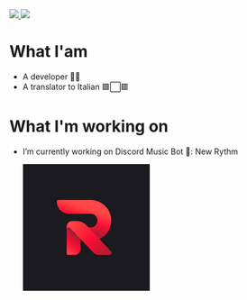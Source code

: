 <a href="https://top.gg/bot/966743296695214181">
  <img src="https://top.gg/api/widget/servers/966743296695214181.svg">
</a><a href="https://top.gg/bot/966743296695214181">
  <img src="https://top.gg/api/widget/upvotes/966743296695214181.svg">
</a>

# What I'am 
- A developer 🐱‍💻
- A translator to Italian 🟩⬜🟥

# What I'm working on
-  I’m currently working on Discord Music Bot 🤖: New Rythm  
<ul><img src=img/download.jpg></ul>


